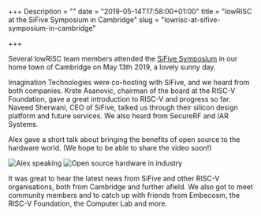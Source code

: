 +++
Description = ""
date = "2019-05-14T17:58:00+01:00"
title = "lowRISC at the SiFive Symposium in Cambridge"
slug = "lowrisc-at-sifive-symposium-in-cambridge"

+++

Several lowRISC team members attended the [SiFive
Symposium](https://sifivetechsymposium.com/agenda-cambridge/) in our home town
of Cambridge on May 13th 2019, a lovely sunny day.

Imagination Technologies were co-hosting with SiFive, and we heard from both
companies. Krste Asanovic, chairman of the board at the RISC-V Foundation,
gave a great introduction to RISC-V and progress so far. Naveed Sherwani, CEO
of SiFive, talked us through their silicon design platform and future
services. We also heard from SecureRF and IAR Systems.

Alex gave a short talk about bringing the benefits of open source to the
hardware world. (We hope to be able to share the video soon!)

![Alex speaking](/img/sifive_symposium_alex1.jpg "Alex speaking")
![Open source hardware in industry](/img/sifive_symposium_alex2.jpg "Open source hardware in industry")

It was great to hear the latest news from SiFive and other RISC-V
organisations, both from Cambridge and further afield. We also got to meet
community members and to catch up with friends from Embecosm, the RISC-V
Foundation, the Computer Lab and more.
